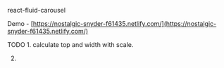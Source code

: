 react-fluid-carousel

Demo - [https://nostalgic-snyder-f61435.netlify.com/](https://nostalgic-snyder-f61435.netlify.com/)

TODO 1.
calculate top and width with scale.

2.
